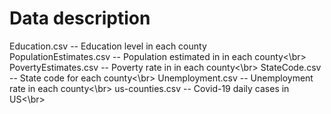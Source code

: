 Data description
=================================
Education.csv                   -- Education level in each county<br/>
PopulationEstimates.csv         -- Population estimated in in each county<\br>
PovertyEstimates.csv            -- Poverty rate in in each county<\br>
StateCode.csv                   -- State code for each county<\br>
Unemployment.csv                -- Unemployment rate in each county<\br>
us-counties.csv                 -- Covid-19 daily cases in US<\br>
